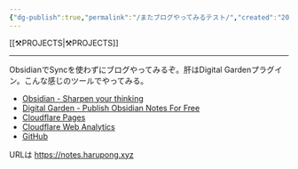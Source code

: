 ```yaml
---
{"dg-publish":true,"permalink":"/またブログやってみるテスト/","created":"2025-06-02T13:29:00.371+09:00","updated":"2025-06-06T17:08:00.057+09:00"}
---
```


[[⚒️PROJECTS\|⚒️PROJECTS]]
***
ObsidianでSyncを使わずにブログやってみるぞ。肝はDigital Gardenプラグイン。こんな感じのツールでやってみる。

- [Obsidian \- Sharpen your thinking](https://obsidian.md/)
- [Digital Garden \- Publish Obsidian Notes For Free](https://dg-docs.ole.dev/)
- [Cloudflare Pages](https://pages.cloudflare.com/)
- [Cloudflare Web Analytics](https://www.cloudflare.com/ja-jp/web-analytics/)
- [GitHub](https://github.com/)

URLは https://notes.harupong.xyz